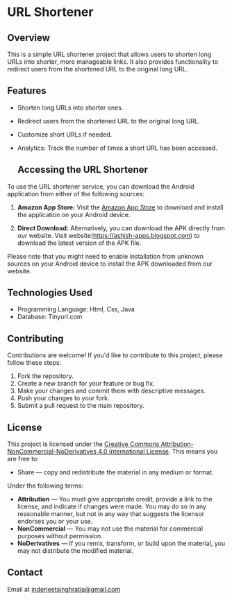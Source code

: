 # URL Shortener

## Overview
This is a simple URL shortener project that allows users to shorten long URLs into shorter, more manageable links. It also provides functionality to redirect users from the shortened URL to the original long URL.

## Features
- Shorten long URLs into shorter ones.
- Redirect users from the shortened URL to the original long URL.
- Customize short URLs if needed.
- Analytics: Track the number of times a short URL has been accessed.

  ## Accessing the URL Shortener
To use the URL shortener service, you can download the Android application from either of the following sources:

1. **Amazon App Store:** Visit the [Amazon App Store](https://www.amazon.com/gp/product/B0CW18MGX4) to download and install the application on your Android device.

2. **Direct Download:** Alternatively, you can download the APK directly from our website. Visit website(https://ashish-apps.blogspot.com) to download the latest version of the APK file.

Please note that you might need to enable installation from unknown sources on your Android device to install the APK downloaded from our website.



## Technologies Used
- Programming Language: Html, Css, Java
- Database: Tinyurl.com





## Contributing
Contributions are welcome! If you'd like to contribute to this project, please follow these steps:
1. Fork the repository.
2. Create a new branch for your feature or bug fix.
3. Make your changes and commit them with descriptive messages.
4. Push your changes to your fork.
5. Submit a pull request to the main repository.

## License
This project is licensed under the [Creative Commons Attribution-NonCommercial-NoDerivatives 4.0 International License](https://creativecommons.org/licenses/by-nc-nd/4.0/). This means you are free to:
- Share — copy and redistribute the material in any medium or format.
  
Under the following terms:
- **Attribution** — You must give appropriate credit, provide a link to the license, and indicate if changes were made. You may do so in any reasonable manner, but not in any way that suggests the licensor endorses you or your use.
- **NonCommercial** — You may not use the material for commercial purposes without permission.
- **NoDerivatives** — If you remix, transform, or build upon the material, you may not distribute the modified material.


## Contact
Email at inderjeetsinghratia@gmail.com

